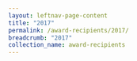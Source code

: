 ```yaml
---
layout: leftnav-page-content
title: "2017"
permalink: /award-recipients/2017/
breadcrumb: "2017"
collection_name: award-recipients
---
```

